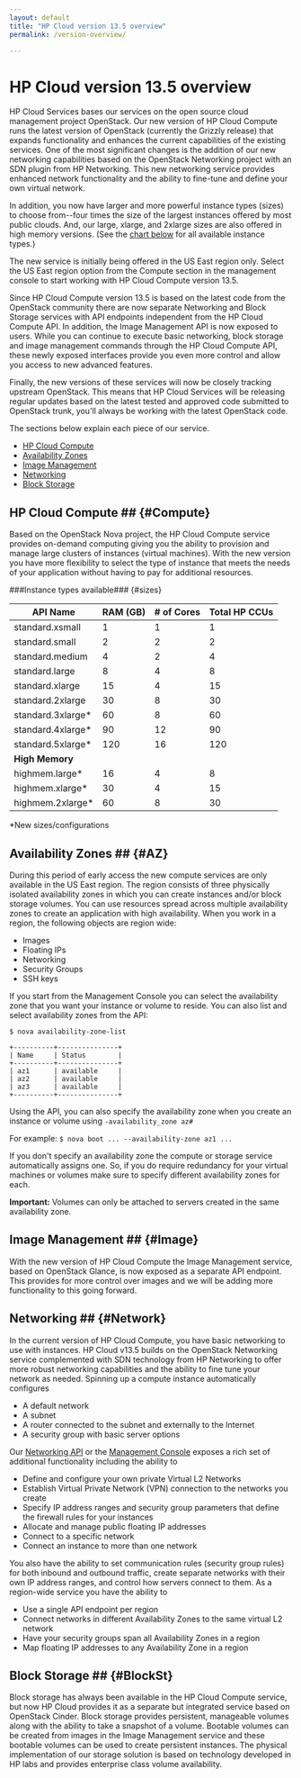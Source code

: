 ```yaml
---
layout: default
title: "HP Cloud version 13.5 overview"
permalink: /version-overview/

---
```

# HP Cloud version 13.5 overview
HP Cloud Services bases our services on the open source cloud management project OpenStack. Our new version of HP Cloud Compute runs the latest version of OpenStack (currently the Grizzly release) that expands functionality and enhances the current capabilities of the existing services.  One of the most significant changes is the addition of our new networking capabilities based on the OpenStack Networking project with an SDN plugin from HP Networking. This new networking service provides enhanced network functionality and the ability to fine-tune and define your own virtual network.

In addition, you now have larger and more powerful instance types (sizes) to choose from--four times the size of the largest instances offered by most public clouds. And, our large, xlarge, and 2xlarge sizes are also offered in high memory versions. (See the [chart below](#sizes) for all available instance types.)

The new service is initially being offered in the US East region only. Select the US East region option from the Compute section in the management console to start working with HP Cloud Compute version 13.5.

Since HP Cloud Compute version 13.5 is based on the latest code from the OpenStack community there are now separate Networking and Block Storage services with API endpoints independent from the HP Cloud Compute API.  In addition, the Image Management API is now exposed to users.  While you can continue to execute basic networking, block storage and image management commands through the HP Cloud Compute API, these newly exposed interfaces provide you even more control and allow you access to new advanced features. 

Finally, the new versions of these services will now be closely tracking upstream OpenStack. This means that HP Cloud Services will be releasing regular updates based on the latest tested and approved code submitted to OpenStack trunk, you'll always be working with the latest OpenStack code.

The sections below explain each piece of our service.

- [HP Cloud Compute](#Compute)
- [Availability Zones](#AZ)
- [Image Management](#Image)
- [Networking](#Network)
- [Block Storage](#BlockSt)

## HP Cloud Compute ## {#Compute}
Based on the OpenStack Nova project, the HP Cloud Compute service provides on-demand computing giving you the ability to provision and manage large clusters of instances (virtual machines). With the new version you have more flexibility to select the type of instance that meets the needs of your application without having to pay for additional resources.


###Instance types available### {#sizes}

| API Name          | RAM (GB) | # of Cores | Total HP CCUs |
| ----------------- | -------- | ---------- | ------------- |
| standard.xsmall   | 1        | 1          | 1             |
| standard.small    | 2        | 2          | 2             |
| standard.medium   | 4        | 2          | 4             |
| standard.large    | 8        | 4          | 8             |
| standard.xlarge   | 15       | 4          | 15            |
| standard.2xlarge  | 30       | 8          | 30            |
| standard.3xlarge* | 60       | 8          | 60            |
| standard.4xlarge* | 90       | 12         | 90            |
| standard.5xlarge* | 120      | 16         | 120           |
|  **High Memory**  |          |            |               |
| highmem.large*    | 16       | 4          | 8             |
| highmem.xlarge*   | 30       | 4          | 15            |
| highmem.2xlarge*  | 60       | 8          | 30            |

*New sizes/configurations

## Availability Zones ## {#AZ}
During this period of early access the new compute services are only available in the US East region. The region consists of three physically isolated availability zones in which you can create instances and/or block storage volumes. You can use resources spread across multiple availability zones to create an application with high availability.  When you work in a region, the following objects are region wide:

- Images
- Floating IPs
- Networking
- Security Groups
- SSH keys

If you start from the Management Console you can select the availability zone that you want your instance or volume to reside. You can also list and select availability zones from the API:

    $ nova availability-zone-list

    +----------+---------------+
    | Name     | Status        |
    +----------+---------------+
    | az1      | available     |
    | az2      | available     |
    | az3      | available     |
    +----------+---------------+
Using the API, you can also specify the availability zone when you create an instance or volume using `-availability_zone az#`

For example: `$ nova boot ... --availability-zone az1 ...`

If you don't specify an availability zone the compute or storage service automatically assigns one. So, if you do require redundancy for your virtual machines or volumes make sure to specify different availability zones for each.

**Important:** Volumes can only be attached to servers created in the same availability zone.

## Image Management ## {#Image}
With the new version of HP Cloud Compute the Image Management service, based on OpenStack Glance, is now exposed as a separate API endpoint. This provides for more control over images and we will be adding more functionality to this going forward.

## Networking ## {#Network}
In the current version of HP Cloud Compute, you have basic networking to use with instances. HP Cloud v13.5 builds on the OpenStack Networking service complemented with SDN technology from HP Networking to offer more robust networking capabilities and the ability to fine tune your network as needed. Spinning up a compute instance automatically configures

- A default network 
- A subnet
- A router connected to the subnet and externally to the Internet
- A security group with basic server options

Our [Networking API](/api/v13/networking/) or the [Management Console](/mc/compute/networks/) exposes a rich set of additional functionality including the ability to 

- Define and configure your own private Virtual L2 Networks
- Establish Virtual Private Network (VPN) connection to the networks you create 
- Specify IP address ranges and security group parameters that define the firewall rules for your instances
- Allocate and manage public floating IP addresses
- Connect to a specific network
- Connect an instance to more than one network

You also have the ability to set communication rules (security group rules) for both inbound and outbound traffic, create separate networks with their own IP address ranges, and control how servers connect to them.  As a region-wide service you have the ability to

- Use a single API endpoint per region 
- Connect networks in different Availability Zones to the same virtual L2 network
- Have your security groups span all Availability Zones in a region
- Map floating IP addresses to any Availability Zone in a region

## Block Storage ## {#BlockSt}
Block storage has always been available in the HP Cloud Compute service, but now HP Cloud provides it as a separate but integrated service based on OpenStack Cinder.  Block storage provides persistent, manageable volumes along with the ability to take a snapshot of a volume.   Bootable volumes can be created from images in the Image Management service and these bootable volumes can be used to create persistent instances.  The physical implementation of our storage solution is based on technology developed in HP labs and provides enterprise class volume availability.
